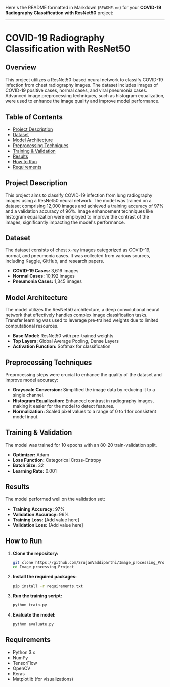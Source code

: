 Here's the README formatted in Markdown (`README.md`) for your **COVID-19 Radiography Classification with ResNet50** project:

---

# COVID-19 Radiography Classification with ResNet50

## Overview
This project utilizes a ResNet50-based neural network to classify COVID-19 infection from chest radiography images. The dataset includes images of COVID-19 positive cases, normal cases, and viral pneumonia cases. Advanced image preprocessing techniques, such as histogram equalization, were used to enhance the image quality and improve model performance.

## Table of Contents
- [Project Description](#project-description)
- [Dataset](#dataset)
- [Model Architecture](#model-architecture)
- [Preprocessing Techniques](#preprocessing-techniques)
- [Training & Validation](#training--validation)
- [Results](#results)
- [How to Run](#how-to-run)
- [Requirements](#requirements)

## Project Description
This project aims to classify COVID-19 infection from lung radiography images using a ResNet50 neural network. The model was trained on a dataset comprising 12,000 images and achieved a training accuracy of 97% and a validation accuracy of 96%. Image enhancement techniques like histogram equalization were employed to improve the contrast of the images, significantly impacting the model's performance.

## Dataset
The dataset consists of chest x-ray images categorized as COVID-19, normal, and pneumonia cases. It was collected from various sources, including Kaggle, GitHub, and research papers.

- **COVID-19 Cases:** 3,616 images
- **Normal Cases:** 10,192 images
- **Pneumonia Cases:** 1,345 images

## Model Architecture
The model utilizes the ResNet50 architecture, a deep convolutional neural network that effectively handles complex image classification tasks. Transfer learning was used to leverage pre-trained weights due to limited computational resources.

- **Base Model:** ResNet50 with pre-trained weights
- **Top Layers:** Global Average Pooling, Dense Layers
- **Activation Function:** Softmax for classification

## Preprocessing Techniques
Preprocessing steps were crucial to enhance the quality of the dataset and improve model accuracy:

- **Grayscale Conversion:** Simplified the image data by reducing it to a single channel.
- **Histogram Equalization:** Enhanced contrast in radiography images, making it easier for the model to detect features.
- **Normalization:** Scaled pixel values to a range of 0 to 1 for consistent model input.

## Training & Validation
The model was trained for 10 epochs with an 80-20 train-validation split.

- **Optimizer:** Adam
- **Loss Function:** Categorical Cross-Entropy
- **Batch Size:** 32
- **Learning Rate:** 0.001

## Results
The model performed well on the validation set:

- **Training Accuracy:** 97%
- **Validation Accuracy:** 96%
- **Training Loss:** [Add value here]
- **Validation Loss:** [Add value here]

## How to Run
1. **Clone the repository:**
    ```bash
    git clone https://github.com/SrujanVaddiparthi/Image_processing_Project.git
    cd Image_processing_Project
    ```
2. **Install the required packages:**
    ```bash
    pip install -r requirements.txt
    ```
3. **Run the training script:**
    ```bash
    python train.py
    ```
4. **Evaluate the model:**
    ```bash
    python evaluate.py
    ```

## Requirements
- Python 3.x
- NumPy
- TensorFlow
- OpenCV
- Keras
- Matplotlib (for visualizations)
